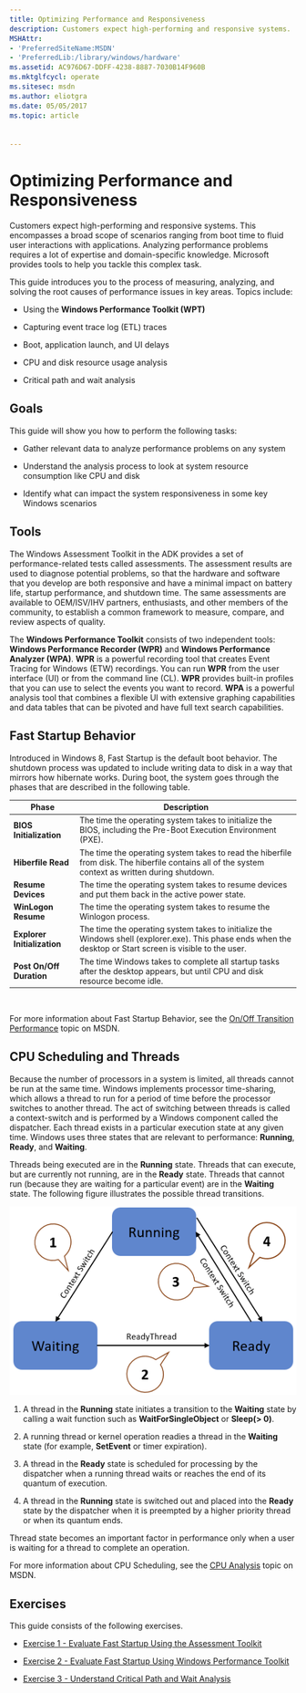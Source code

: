```yaml
---
title: Optimizing Performance and Responsiveness
description: Customers expect high-performing and responsive systems.
MSHAttr:
- 'PreferredSiteName:MSDN'
- 'PreferredLib:/library/windows/hardware'
ms.assetid: AC976D67-DDFF-4238-8887-7030B14F960B
ms.mktglfcycl: operate
ms.sitesec: msdn
ms.author: eliotgra
ms.date: 05/05/2017
ms.topic: article


---
```


# Optimizing Performance and Responsiveness


Customers expect high-performing and responsive systems. This encompasses a broad scope of scenarios ranging from boot time to fluid user interactions with applications. Analyzing performance problems requires a lot of expertise and domain-specific knowledge. Microsoft provides tools to help you tackle this complex task.

This guide introduces you to the process of measuring, analyzing, and solving the root causes of performance issues in key areas. Topics include:

-   Using the **Windows Performance Toolkit (WPT)**

-   Capturing event trace log (ETL) traces

-   Boot, application launch, and UI delays

-   CPU and disk resource usage analysis

-   Critical path and wait analysis

## Goals


This guide will show you how to perform the following tasks:

-   Gather relevant data to analyze performance problems on any system

-   Understand the analysis process to look at system resource consumption like CPU and disk

-   Identify what can impact the system responsiveness in some key Windows scenarios

## Tools


The Windows Assessment Toolkit in the ADK provides a set of performance-related tests called assessments. The assessment results are used to diagnose potential problems, so that the hardware and software that you develop are both responsive and have a minimal impact on battery life, startup performance, and shutdown time. The same assessments are available to OEM/ISV/IHV partners, enthusiasts, and other members of the community, to establish a common framework to measure, compare, and review aspects of quality.

The **Windows Performance Toolkit** consists of two independent tools: **Windows Performance Recorder (WPR)** and **Windows Performance Analyzer (WPA)**. **WPR** is a powerful recording tool that creates Event Tracing for Windows (ETW) recordings. You can run **WPR** from the user interface (UI) or from the command line (CL). **WPR** provides built-in profiles that you can use to select the events you want to record. **WPA** is a powerful analysis tool that combines a flexible UI with extensive graphing capabilities and data tables that can be pivoted and have full text search capabilities.

## Fast Startup Behavior


Introduced in Windows 8, Fast Startup is the default boot behavior. The shutdown process was updated to include writing data to disk in a way that mirrors how hibernate works. During boot, the system goes through the phases that are described in the following table.

| Phase                       | Description                                                                                                                                                  |
|-----------------------------|--------------------------------------------------------------------------------------------------------------------------------------------------------------|
| **BIOS Initialization**     | The time the operating system takes to initialize the BIOS, including the Pre-Boot Execution Environment (PXE).                                              |
| **Hiberfile Read**          | The time the operating system takes to read the hiberfile from disk. The hiberfile contains all of the system context as written during shutdown.            |
| **Resume Devices**          | The time the operating system takes to resume devices and put them back in the active power state.                                                           |
| **WinLogon Resume**         | The time the operating system takes to resume the Winlogon process.                                                                                          |
| **Explorer Initialization** | The time the operating system takes to initialize the Windows shell (explorer.exe). This phase ends when the desktop or Start screen is visible to the user. |
| **Post On/Off Duration**    | The time Windows takes to complete all startup tasks after the desktop appears, but until CPU and disk resource become idle.                                 |

 

For more information about Fast Startup Behavior, see the [On/Off Transition Performance](http://go.microsoft.com/fwlink/p/?linkid=619168) topic on MSDN.

## CPU Scheduling and Threads


Because the number of processors in a system is limited, all threads cannot be run at the same time. Windows implements processor time-sharing, which allows a thread to run for a period of time before the processor switches to another thread. The act of switching between threads is called a context-switch and is performed by a Windows component called the dispatcher. Each thread exists in a particular execution state at any given time. Windows uses three states that are relevant to performance: **Running**, **Ready**, and **Waiting**.

Threads being executed are in the **Running** state. Threads that can execute, but are currently not running, are in the **Ready** state. Threads that cannot run (because they are waiting for a particular event) are in the **Waiting** state. The following figure illustrates the possible thread transitions.

![Diagram illustrates the possible thread transitions.](images/optimizingperformancelab1a.png)

1.  A thread in the **Running** state initiates a transition to the **Waiting** state by calling a wait function such as **WaitForSingleObject** or **Sleep(&gt; 0)**.

2.  A running thread or kernel operation readies a thread in the **Waiting** state (for example, **SetEvent** or timer expiration).

3.  A thread in the **Ready** state is scheduled for processing by the dispatcher when a running thread waits or reaches the end of its quantum of execution.

4.  A thread in the **Running** state is switched out and placed into the **Ready** state by the dispatcher when it is preempted by a higher priority thread or when its quantum ends.

Thread state becomes an important factor in performance only when a user is waiting for a thread to complete an operation.

For more information about CPU Scheduling, see the [CPU Analysis](http://go.microsoft.com/fwlink/p/?linkid=619178) topic on MSDN.

## Exercises


This guide consists of the following exercises.

-   [Exercise 1 - Evaluate Fast Startup Using the Assessment Toolkit](optimizing-performance-and-responsiveness-exercise-1.md)

-   [Exercise 2 - Evaluate Fast Startup Using Windows Performance Toolkit](optimizing-performance-and-responsiveness-exercise-2.md)

-   [Exercise 3 - Understand Critical Path and Wait Analysis](optimizing-performance-and-responsiveness-exercise-3.md)

 

 






